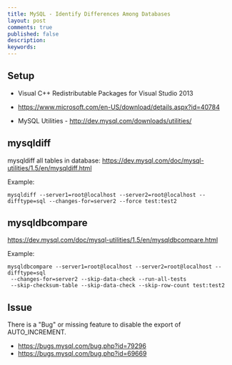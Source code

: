 ```yaml
---
title: MySQL - Identify Differences Among Databases
layout: post
comments: true
published: false
description: 
keywords: 
---
```


## Setup

* Visual C++ Redistributable Packages for Visual Studio 2013
 - <https://www.microsoft.com/en-US/download/details.aspx?id=40784>
* MySQL Utilities - http://dev.mysql.com/downloads/utilities/

## mysqldiff

mysqldiff all tables in database:
<https://dev.mysql.com/doc/mysql-utilities/1.5/en/mysqldiff.html>

Example:
```
mysqldiff --server1=root@localhost --server2=root@localhost --difftype=sql --changes-for=server2 --force test:test2
```

## mysqldbcompare

<https://dev.mysql.com/doc/mysql-utilities/1.5/en/mysqldbcompare.html>

Example:
```
mysqldbcompare --server1=root@localhost --server2=root@localhost --difftype=sql 
 --changes-for=server2 --skip-data-check --run-all-tests 
 --skip-checksum-table --skip-data-check --skip-row-count test:test2
```

## Issue

There is a "Bug" or missing feature to disable the export of AUTO_INCREMENT.

* <https://bugs.mysql.com/bug.php?id=79296>
* <https://bugs.mysql.com/bug.php?id=69669>